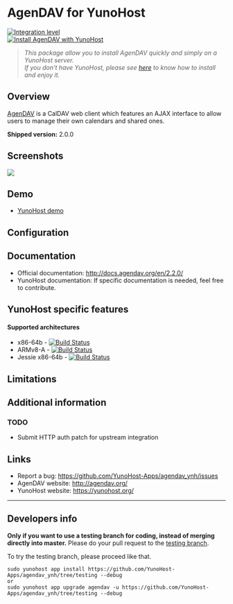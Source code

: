 # AgenDAV for YunoHost

[![Integration level](https://dash.yunohost.org/integration/REPLACEBYYOURAPP.svg)](https://dash.yunohost.org/appci/app/agendav)  
[![Install AgenDAV with YunoHost](https://install-app.yunohost.org/install-with-yunohost.png)](https://install-app.yunohost.org/?app=agendav)

> *This package allow you to install AgenDAV quickly and simply on a YunoHost server.  
If you don't have YunoHost, please see [here](https://yunohost.org/#/install) to know how to install and enjoy it.*

## Overview

[AgenDAV](http://agendav.org/) is a CalDAV web client which features an
AJAX interface to allow users to manage their own calendars and shared ones.

**Shipped version:** 2.0.0

## Screenshots

![](http://agendav.org/img/screenshots/2.0.0-beta1/001_month_view.png)

## Demo

* [YunoHost demo](https://demo.yunohost.org/agendav/)

## Configuration

## Documentation

 * Official documentation: http://docs.agendav.org/en/2.2.0/
 * YunoHost documentation: If specific documentation is needed, feel free to contribute.

## YunoHost specific features

#### Supported architectures

* x86-64b - [![Build Status](https://ci-apps.yunohost.org/ci/logs/agendav%20%28Official%29.svg)](https://ci-apps.yunohost.org/ci/apps/agendav/)
* ARMv8-A - [![Build Status](https://ci-apps-arm.yunohost.org/ci/logs/agendav%20%28Official%29.svg)](https://ci-apps-arm.yunohost.org/ci/apps/agendav/)
* Jessie x86-64b - [![Build Status](https://ci-stretch.nohost.me/ci/logs/agendav%20%28Official%29.svg)](https://ci-stretch.nohost.me/ci/apps/agendav/)

## Limitations

## Additional information

### TODO

 * Submit HTTP auth patch for upstream integration

## Links

 * Report a bug: https://github.com/YunoHost-Apps/agendav_ynh/issues
 * AgenDAV website: http://agendav.org/
 * YunoHost website: https://yunohost.org/

---

Developers info
----------------

**Only if you want to use a testing branch for coding, instead of merging directly into master.**
Please do your pull request to the [testing branch](https://github.com/YunoHost-Apps/agendav_ynh/tree/testing).

To try the testing branch, please proceed like that.
```
sudo yunohost app install https://github.com/YunoHost-Apps/agendav_ynh/tree/testing --debug
or
sudo yunohost app upgrade agendav -u https://github.com/YunoHost-Apps/agendav_ynh/tree/testing --debug
```
